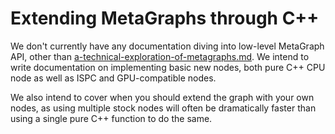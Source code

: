 # Extending MetaGraphs through C++

We don't currently have any documentation diving into low-level MetaGraph API, other than [a-technical-exploration-of-metagraphs.md](design-philosophy/a-technical-exploration-of-metagraphs.md "mention"). We intend to write documentation on implementing basic new nodes, both pure C++ CPU node as well as ISPC and GPU-compatible nodes.

We also intend to cover when you should extend the graph with your own nodes, as using multiple  stock nodes will often be dramatically faster than using a single pure C++ function to do the same.
